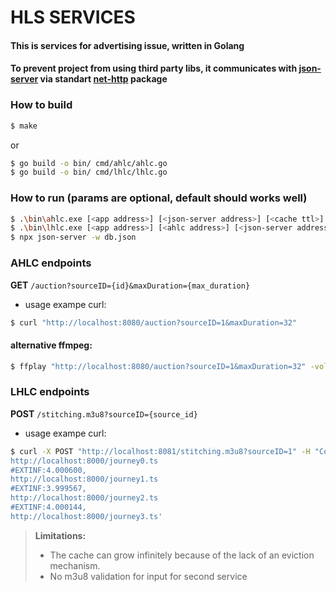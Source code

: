 # HLS SERVICES

#### This is services for advertising issue, written in Golang
#### To prevent project from using third party libs, it communicates with [json-server](https://www.npmjs.com/package/json-server) via standart [net-http](https://pkg.go.dev/net/http) package

### How to build
```bash
$ make
```
or
```bash
$ go build -o bin/ cmd/ahlc/ahlc.go
$ go build -o bin/ cmd/lhlc/lhlc.go
```
### How to run (params are optional, default should works well)
```bash
$ .\bin\ahlc.exe [<app address>] [<json-server address>] [<cache ttl>]
$ .\bin\lhlc.exe [<app address>] [<ahlc address>] [<json-server address>]
$ npx json-server -w db.json
```
### AHLC endpoints
 **GET** `/auction?sourceID={id}&maxDuration={max_duration}`
 - usage exampe curl:
```bash 
$ curl "http://localhost:8080/auction?sourceID=1&maxDuration=32"
```
#### alternative ffmpeg:
```bash 
$ ffplay "http://localhost:8080/auction?sourceID=1&maxDuration=32" -volume 1
```
### LHLC endpoints
 **POST** `/stitching.m3u8?sourceID={source_id}`
 - usage exampe curl:
 ```bash 
$ curl -X POST "http://localhost:8081/stitching.m3u8?sourceID=1" -H "Content-Type: text/plain" --data-binary '#EXTINF:3.999744,
http://localhost:8000/journey0.ts
#EXTINF:4.000600,
http://localhost:8000/journey1.ts
#EXTINF:3.999567,
http://localhost:8000/journey2.ts
#EXTINF:4.000144,
http://localhost:8000/journey3.ts'
```

> **Limitations:**
>
> - The cache can grow infinitely because of the lack of an eviction mechanism.
> - No m3u8 validation for input for second service
